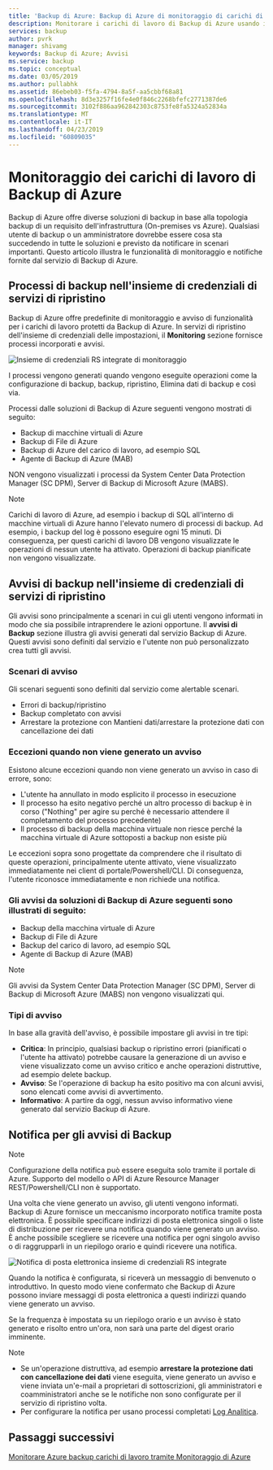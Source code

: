 ```yaml
---
title: 'Backup di Azure: Backup di Azure di monitoraggio di carichi di lavoro protetti'
description: Monitorare i carichi di lavoro di Backup di Azure usando il portale di Azure
services: backup
author: pvrk
manager: shivamg
keywords: Backup di Azure; Avvisi
ms.service: backup
ms.topic: conceptual
ms.date: 03/05/2019
ms.author: pullabhk
ms.assetid: 86ebeb03-f5fa-4794-8a5f-aa5cbbf68a81
ms.openlocfilehash: 8d3e3257f16fe4e0f846c2268bfefc2771387de6
ms.sourcegitcommit: 3102f886aa962842303c8753fe8fa5324a52834a
ms.translationtype: MT
ms.contentlocale: it-IT
ms.lasthandoff: 04/23/2019
ms.locfileid: "60809035"
---
```

# <a name="monitoring-azure-backup-workloads"></a>Monitoraggio dei carichi di lavoro di Backup di Azure

Backup di Azure offre diverse soluzioni di backup in base alla topologia backup di un requisito dell'infrastruttura (On-premises vs Azure). Qualsiasi utente di backup o un amministratore dovrebbe essere cosa sta succedendo in tutte le soluzioni e previsto da notificare in scenari importanti. Questo articolo illustra le funzionalità di monitoraggio e notifiche fornite dal servizio di Backup di Azure.

## <a name="backup-jobs-in-recovery-services-vault"></a>Processi di backup nell'insieme di credenziali di servizi di ripristino

Backup di Azure offre predefinite di monitoraggio e avviso di funzionalità per i carichi di lavoro protetti da Backup di Azure. In servizi di ripristino dell'insieme di credenziali delle impostazioni, il **Monitoring** sezione fornisce processi incorporati e avvisi.

![Insieme di credenziali RS integrate di monitoraggio](media/backup-azure-monitoring-laworkspace/rs-vault-inbuiltmonitoring.png)

I processi vengono generati quando vengono eseguite operazioni come la configurazione di backup, backup, ripristino, Elimina dati di backup e così via.

Processi dalle soluzioni di Backup di Azure seguenti vengono mostrati di seguito:

  - Backup di macchine virtuali di Azure
  - Backup di File di Azure
  - Backup di Azure del carico di lavoro, ad esempio SQL
  - Agente di Backup di Azure (MAB)

NON vengono visualizzati i processi da System Center Data Protection Manager (SC DPM), Server di Backup di Microsoft Azure (MABS).

> [!NOTE]
> Carichi di lavoro di Azure, ad esempio i backup di SQL all'interno di macchine virtuali di Azure hanno l'elevato numero di processi di backup. Ad esempio, i backup del log è possono eseguire ogni 15 minuti. Di conseguenza, per questi carichi di lavoro DB vengono visualizzate le operazioni di nessun utente ha attivato. Operazioni di backup pianificate non vengono visualizzate.

## <a name="backup-alerts-in-recovery-services-vault"></a>Avvisi di backup nell'insieme di credenziali di servizi di ripristino

Gli avvisi sono principalmente a scenari in cui gli utenti vengono informati in modo che sia possibile intraprendere le azioni opportune. Il **avvisi di Backup** sezione illustra gli avvisi generati dal servizio Backup di Azure. Questi avvisi sono definiti dal servizio e l'utente non può personalizzato crea tutti gli avvisi.

### <a name="alert-scenarios"></a>Scenari di avviso
Gli scenari seguenti sono definiti dal servizio come alertable scenari.

  - Errori di backup/ripristino
  - Backup completato con avvisi
  - Arrestare la protezione con Mantieni dati/arrestare la protezione dati con cancellazione dei dati

### <a name="exceptions-when-an-alert-is-not-raised"></a>Eccezioni quando non viene generato un avviso
Esistono alcune eccezioni quando non viene generato un avviso in caso di errore, sono:

  - L'utente ha annullato in modo esplicito il processo in esecuzione
  - Il processo ha esito negativo perché un altro processo di backup è in corso ("Nothing" per agire su perché è necessario attendere il completamento del processo precedente)
  - Il processo di backup della macchina virtuale non riesce perché la macchina virtuale di Azure sottoposti a backup non esiste più

Le eccezioni sopra sono progettate da comprendere che il risultato di queste operazioni, principalmente utente attivato, viene visualizzato immediatamente nei client di portale/Powershell/CLI. Di conseguenza, l'utente riconosce immediatamente e non richiede una notifica.

### <a name="alerts-from-the-following-azure-backup-solutions-are-shown-here"></a>Gli avvisi da soluzioni di Backup di Azure seguenti sono illustrati di seguito:

  - Backup della macchina virtuale di Azure
  - Backup di File di Azure
  - Backup del carico di lavoro, ad esempio SQL
  - Agente di Backup di Azure (MAB)

> [!NOTE]
> Gli avvisi da System Center Data Protection Manager (SC DPM), Server di Backup di Microsoft Azure (MABS) non vengono visualizzati qui.

### <a name="alert-types"></a>Tipi di avviso
In base alla gravità dell'avviso, è possibile impostare gli avvisi in tre tipi:

  - **Critica**: In principio, qualsiasi backup o ripristino errori (pianificati o l'utente ha attivato) potrebbe causare la generazione di un avviso e viene visualizzato come un avviso critico e anche operazioni distruttive, ad esempio delete backup.
  - **Avviso**: Se l'operazione di backup ha esito positivo ma con alcuni avvisi, sono elencati come avvisi di avvertimento.
  - **Informativo**: A partire da oggi, nessun avviso informativo viene generato dal servizio Backup di Azure.

## <a name="notification-for-backup-alerts"></a>Notifica per gli avvisi di Backup

> [!NOTE]
> Configurazione della notifica può essere eseguita solo tramite il portale di Azure. Supporto del modello o API di Azure Resource Manager REST/Powershell/CLI non è supportato.

Una volta che viene generato un avviso, gli utenti vengono informati. Backup di Azure fornisce un meccanismo incorporato notifica tramite posta elettronica. È possibile specificare indirizzi di posta elettronica singoli o liste di distribuzione per ricevere una notifica quando viene generato un avviso. È anche possibile scegliere se ricevere una notifica per ogni singolo avviso o di raggrupparli in un riepilogo orario e quindi ricevere una notifica.

![Notifica di posta elettronica insieme di credenziali RS integrate](media/backup-azure-monitoring-laworkspace/rs-vault-inbuiltnotification.png)

Quando la notifica è configurata, si riceverà un messaggio di benvenuto o introduttivo. In questo modo viene confermato che Backup di Azure possono inviare messaggi di posta elettronica a questi indirizzi quando viene generato un avviso.<br>

Se la frequenza è impostata su un riepilogo orario e un avviso è stato generato e risolto entro un'ora, non sarà una parte del digest orario imminente.

> [!NOTE]
> 
> * Se un'operazione distruttiva, ad esempio **arrestare la protezione dati con cancellazione dei dati** viene eseguita, viene generato un avviso e viene inviata un'e-mail a proprietari di sottoscrizioni, gli amministratori e coamministratori anche se le notifiche non sono configurate per il servizio di ripristino volta.
> * Per configurare la notifica per usano processi completati [Log Analitica](backup-azure-monitoring-use-azuremonitor.md#using-log-analytics-workspace).

## <a name="next-steps"></a>Passaggi successivi

[Monitorare Azure backup carichi di lavoro tramite Monitoraggio di Azure](backup-azure-monitoring-use-azuremonitor.md)
